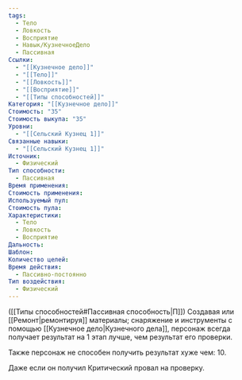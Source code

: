 ```yaml
---
tags:
  - Тело
  - Ловкость
  - Восприятие
  - Навык/КузнечноеДело
  - Пассивная
Ссылки:
  - "[[Кузнечное дело]]"
  - "[[Тело]]"
  - "[[Ловкость]]"
  - "[[Восприятие]]"
  - "[[Типы способностей]]"
Категория: "[[Кузнечное дело]]"
Стоимость: "35"
Стоимость выкупа: "35"
Уровни:
  - "[[Сельский Кузнец 1]]"
Связанные навыки:
  - "[[Сельский Кузнец 1]]"
Источник:
  - Физический
Тип способности:
  - Пассивная
Время применения: 
Стоимость применения: 
Используемый пул: 
Стоимость пула: 
Характеристики:
  - Тело
  - Ловкость
  - Восприятие
Дальность: 
Шаблон: 
Количество целей: 
Время действия:
  - Пассивно-постоянно
Тип воздействия:
  - Физический
---
```

([[Типы способностей#Пассивная способность|П]]) Создавая или [[Ремонт|ремонтируя]] материалы; снаряжение и инструменты с помощью [[Кузнечное дело|Кузнечного дела]], персонаж всегда получает результат на 1 этап лучше, чем результат его проверки. 

Также персонаж не способен получить результат хуже чем: 10. 

Даже если он получил Критический провал на проверку. 